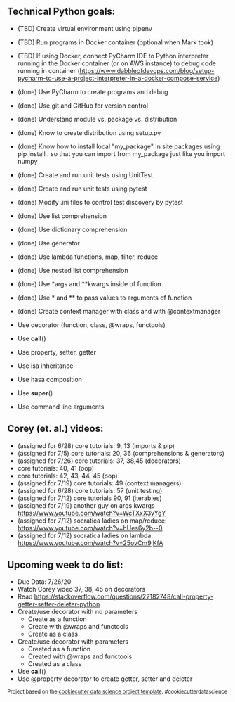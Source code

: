 ## Technical Python goals:
- (TBD) Create virtual environment using pipenv
- (TBD) Run programs in Docker container (optional when Mark took)
- (TBD) If using Docker, connect PyCharm IDE to Python interpreter running in the Docker container (or on AWS instance) to debug code running in container (https://www.dabbleofdevops.com/blog/setup-pycharm-to-use-a-project-interpreter-in-a-docker-compose-service)
- (done) Use PyCharm to create programs and debug
- (done) Use git and GitHub for version control
- (done) Understand module vs. package vs. distribution
- (done) Know to create distribution using setup.py
- (done) Know how to install local "my_package" in site packages using pip install . so that you can import from my_package just like you import numpy
- (done) Create and run unit tests using UnitTest
- (done) Create and run unit tests using pytest
- (done) Modify .ini files to control test discovery by pytest
- (done) Use list comprehension
- (done) Use dictionary comprehension
- (done) Use generator
- (done) Use lambda functions, map, filter, reduce
- (done) Use nested list comprehension
- (done) Use *args and **kwargs inside of function
- (done) Use * and ** to pass values to arguments of function
- (done) Create context manager with class and with @contextmanager
- Use decorator (function, class, @wraps, functools)
- Use __call__()
- Use property, setter, getter

- Use isa inheritance
- Use hasa composition
- Use __super__()
- Use command line arguments

## Corey (et. al.) videos:
- (assigned for 6/28) core tutorials: 9, 13  (imports & pip)
- (assigned for 7/5)  core tutorials:  20, 36 (comprehensions & generators)
- (assigned for 7/26) core tutorials:  37, 38,45 (decorators)
- core tutorials:  40, 41 (oop)
- core tutorials:  42, 43, 44, 45 (oop)
- (assigned for 7/19) core tutorials:  49 (context managers)
- (assigned for 6/28) core tutorials:  57 (unit testing)
- (assigned for 7/12)  core tutorials 90, 91 (iterables)
- (assigned for 7/19) another guy on args kwargs https://www.youtube.com/watch?v=WcTXxX3vYgY
- (assigned for 7/12) socratica ladies on map/reduce:  https://www.youtube.com/watch?v=hUes6y2b--0
- (assigned for 7/12) socratica ladies on lambda:  https://www.youtube.com/watch?v=25ovCm9jKfA

## Upcoming week to do list:
- Due Data:  7/26/20
- Watch Corey video 37, 38, 45 on decorators
- Read https://stackoverflow.com/questions/22182748/call-property-getter-setter-deleter-python
- Create/use decorator with no parameters
    - Create as a function
    - Create with @wraps and functools
    - Create as a class
- Create/use decorator with parameters
    - Created as a function
    - Created with @wraps and functools
    - Created as a class
- Use __call__()
- Use @property decorator to create getter, setter and deleter

<p><small>Project based on the <a target="_blank" href="https://drivendata.github.io/cookiecutter-data-science/">cookiecutter data science project template</a>. #cookiecutterdatascience</small></p>
